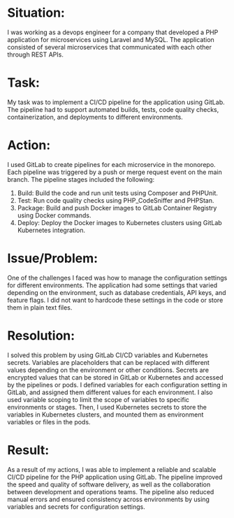 <!DOCTYPE html>
<html>
<head>
  <title>DevOps Engineer Experience</title>
</head>
<body>
  <h1>Situation:</h1>
  <p>I was working as a devops engineer for a company that developed a PHP application for microservices using Laravel and MySQL. The application consisted of several microservices that communicated with each other through REST APIs.</p>
  
  <h1>Task:</h1>
  <p>My task was to implement a CI/CD pipeline for the application using GitLab. The pipeline had to support automated builds, tests, code quality checks, containerization, and deployments to different environments.</p>
  
  <h1>Action:</h1>
  <p>I used GitLab to create pipelines for each microservice in the monorepo. Each pipeline was triggered by a push or merge request event on the main branch. The pipeline stages included the following:</p>
  
  <ol>
    <li>Build: Build the code and run unit tests using Composer and PHPUnit.</li>
    <li>Test: Run code quality checks using PHP_CodeSniffer and PHPStan.</li>
    <li>Package: Build and push Docker images to GitLab Container Registry using Docker commands.</li>
    <li>Deploy: Deploy the Docker images to Kubernetes clusters using GitLab Kubernetes integration.</li>
  </ol>
  
  <h1>Issue/Problem:</h1>
  <p>One of the challenges I faced was how to manage the configuration settings for different environments. The application had some settings that varied depending on the environment, such as database credentials, API keys, and feature flags. I did not want to hardcode these settings in the code or store them in plain text files.</p>
  
  <h1>Resolution:</h1>
  <p>I solved this problem by using GitLab CI/CD variables and Kubernetes secrets. Variables are placeholders that can be replaced with different values depending on the environment or other conditions. Secrets are encrypted values that can be stored in GitLab or Kubernetes and accessed by the pipelines or pods. I defined variables for each configuration setting in GitLab, and assigned them different values for each environment. I also used variable scoping to limit the scope of variables to specific environments or stages. Then, I used Kubernetes secrets to store the variables in Kubernetes clusters, and mounted them as environment variables or files in the pods.</p>
  
  <h1>Result:</h1>
  <p>As a result of my actions, I was able to implement a reliable and scalable CI/CD pipeline for the PHP application using GitLab. The pipeline improved the speed and quality of software delivery, as well as the collaboration between development and operations teams. The pipeline also reduced manual errors and ensured consistency across environments by using variables and secrets for configuration settings.</p>
</body>
</html>
